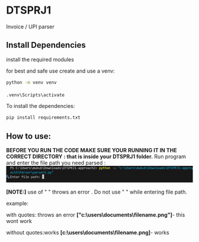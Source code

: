# DTSPRJ1
Invoice / UPI parser

## Install Dependencies
install the required modules

for best and safe use create and use a venv:
```bash
python -m venv venv

.venv\Scripts\activate
```
To install the dependencies:
```bash
pip install requirements.txt
```
## How to use:

**BEFORE YOU RUN THE CODE MAKE SURE YOUR RUNNING IT IN THE CORRECT DIRECTORY :
that is inside your DTSPRJ1 folder.**
Run program and enter the file path you need parsed :
![App Screenshot](readme-assets/program_use_screenshot-1.png)

**[NOTE:]** use of " " throws an error . Do not use " " while entering file path.

example: 

with quotes: throws an error
**["c:\users\documents\filename.png"]**- this wont work

without quotes:works
**[c:\users\documents\filename.png]**- works
